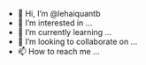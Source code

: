 - 👋 Hi, I’m @lehaiquantb
- 👀 I’m interested in ...
- 🌱 I’m currently learning ...
- 💞️ I’m looking to collaborate on ...
- 📫 How to reach me ...

<!---
lehaiquantb/lehaiquantb is a ✨ special ✨ repository because its `README.md` (this file) appears on your GitHub profile.
You can click the Preview link to take a look at your changes.
--->
